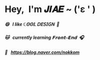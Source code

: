 # Hey,&nbsp; I'm 𝑱𝑰𝑨𝑬 ~ ('ε ' )

##### 😄 &nbsp; I like ℂ𝕆𝕆𝕃 𝖣𝖤𝖲𝖨𝖦𝖭 &nbsp;💙
##### 🐱 &nbsp; currently learning 𝗙𝗿𝗼𝗻𝘁⧿𝗘𝗻𝗱 &nbsp;🎧
##### 🔗 &nbsp; https://blog.naver.com/nokkom

<!--
**jiaero/jiaero** is a ✨ _special_ ✨ repository because its `README.md` (this file) appears on your GitHub profile.

Here are some ideas to get you started:

- 🔭 I’m currently working on ...
- 🌱 I’m currently learning Front End...
- 👯 I’m looking to collaborate on ...
- 🤔 I’m looking for help with ...
- 💬 Ask me about ...
- 📫 How to reach me: ...
- 😄 Pronouns: ...
- ⚡ Fun fact: ...
-->


